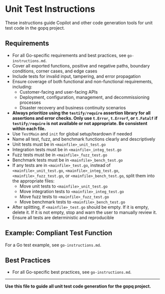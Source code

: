 # Unit Test Instructions

These instructions guide Copilot and other code generation tools for unit test code in the gopq project.

## Requirements
- For all Go-specific requirements and best practices, see `go-instructions.md`.
- Cover all exported functions, positive and negative paths, boundary conditions, corner cases, and edge cases
- Include tests for invalid input, tampering, and error propagation
- Ensure coverage of both functional and non-functional requirements, including:
  - Customer-facing and user-facing APIs
  - Deployment, configuration, management, and decommissioning processes
  - Disaster recovery and business continuity scenarios
- **Always prioritize using the `testify/require` assertion library for all assertions and error checks. Only use `t.Error`, `t.Errorf`, or `t.Fatalf` if `testify/require` is not available or not appropriate. Be consistent within each file.**
- Use `TestMain` and `init` for global setup/teardown if needed
- Name all test, fuzz, and benchmark functions clearly and descriptively
- Unit tests must be in `<mainfile>_unit_test.go`
- Integration tests must be in `<mainfile>_integ_test.go`
- Fuzz tests must be in `<mainfile>_fuzz_test.go`
- Benchmark tests must be in `<mainfile>_bench_test.go`
- If any tests are in `<mainfile>_test.go`, instead of `<mainfile>_unit_test.go`, `<mainfile>_integ_test.go`, `<mainfile>_fuzz_test.go`, or `<mainfile>_bench_test.go`, split them into the appropriate files:
  - Move unit tests to `<mainfile>_unit_test.go`
  - Move integration tests to `<mainfile>_integ_test.go`
  - Move fuzz tests to `<mainfile>_fuzz_test.go`
  - Move benchmark tests to `<mainfile>_bench_test.go`
- After splitting, if `<mainfile>_test.go` should be empty. If it is empty, delete it. If it is not empty, stop and warn the user to manually review it.
- Ensure all tests are deterministic and reproducible

## Example: Compliant Test Function

For a Go test example, see `go-instructions.md`.

## Best Practices
- For all Go-specific best practices, see `go-instructions.md`.

---

**Use this file to guide all unit test code generation for the gopq project.**
